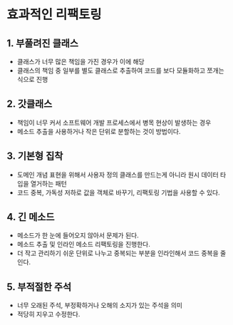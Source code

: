 # 효과적인 리팩토링

## 1. 부풀려진 클래스
- 클래스가 너무 많은 책임을 가진 경우가 이에 해당
- 클래스의 책임 중 일부를 별도 클래스로 추출하여 코드를 보다 모듈화하고 쪼개는 식으로 진행

## 2. 갓클래스
- 책임이 너무 커서 소프트웨어 개발 프로세스에서 병목 현상이 발생하는 경우
- 메소드 추출을 사용하거나 작은 단위로 분할하는 것이 방법이다.

## 3. 기본형 집착
- 도메인 개념 표현을 위해서 사용자 정의 클래스를 만드는게 아니라 원시 데이터 타입을 열거하는 패턴
- 코드 중복, 가독성 저하로 값을 객체로 바꾸기, 리팩토링 기법을 사용할 수 있다.


## 4. 긴 메소드
- 메소드가 한 눈에 들어오지 않아서 문제가 된다.
- 메소드 추출 및 인라인 메소드 리팩토링을 진행한다.
- 더 작고 관리하기 쉬운 단위로 나누고 중복되는 부분을 인라인해서 코드 중복을 줄인다.

## 5. 부적절한 주석
- 너무 오래된 주석, 부정확하거나 오해의 소지가 있는 주석을 의미
- 적당히 지우고 수정한다.